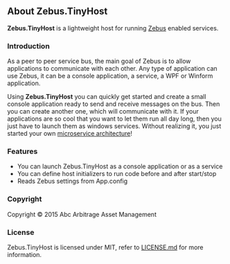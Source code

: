## About Zebus.TinyHost
**Zebus.TinyHost** is a lightweight host for running [Zebus](https://github.com/Abc-Arbitrage/Zebus) enabled services.

### Introduction
As a peer to peer service bus, the main goal of Zebus is to allow applications to communicate with each other.
Any type of application can use Zebus, it can be a console application, a service, a WPF or Winform application. 

Using **Zebus.TinyHost** you can quickly get started and create a small console application ready to send and receive messages on the bus. 
Then you can create another one, which will communicate with it. If your applications are so cool that you want to let them run all day long, then you just have to launch them as windows services. 
Without realizing it, you just started your own [microservice architecture](http://martinfowler.com/articles/microservices.html)!

### Features
- You can launch Zebus.TinyHost as a console application or as a service
- You can define host initializers to run code before and after start/stop
- Reads Zebus settings from App.config 

### Copyright

Copyright © 2015 Abc Arbitrage Asset Management

### License

Zebus.TinyHost is licensed under MIT, refer to [LICENSE.md](https://github.com/Abc-Arbitrage/Zebus.TinyHost/blob/master/LICENSE.md) for more information. 